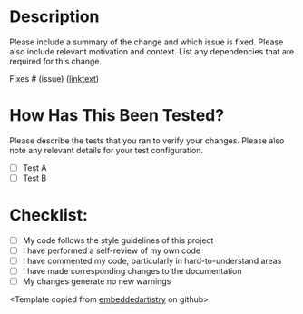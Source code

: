 # Description

Please include a summary of the change and which issue is fixed. 
Please also include relevant motivation and context. 
List any dependencies that are required for this change.

Fixes # (issue) ([linktext](link.to.issue))

# How Has This Been Tested?

Please describe the tests that you ran to verify your changes. Please also note any relevant details for your test configuration.

- [ ] Test A
- [ ] Test B

# Checklist:

- [ ] My code follows the style guidelines of this project
- [ ] I have performed a self-review of my own code
- [ ] I have commented my code, particularly in hard-to-understand areas
- [ ] I have made corresponding changes to the documentation
- [ ] My changes generate no new warnings

<Template copied from [embeddedartistry](https://github.com/embeddedartistry/templates/edit/master/.github/PULL_REQUEST_TEMPLATE.md) on github>
